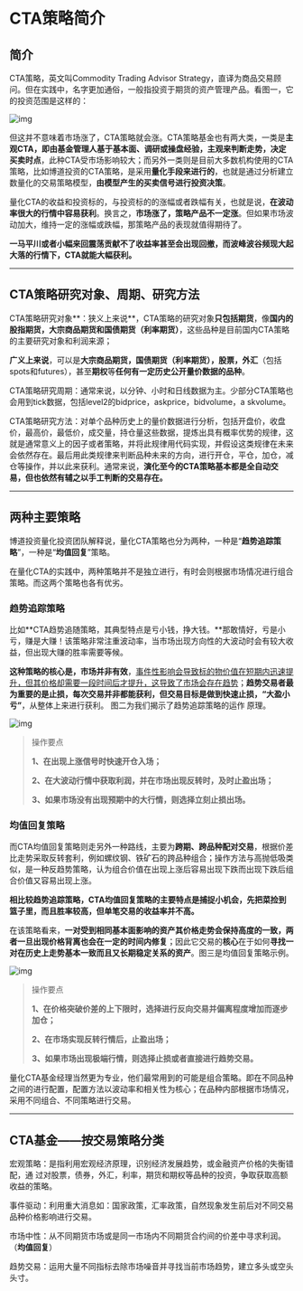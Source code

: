 # CTA策略简介

## 简介

CTA策略，英文叫Commodity Trading Advisor Strategy，直译为商品交易顾问。但在实践中，名字更加通俗，一般指投资于期货的资产管理产品。看图一，它的投资范围是这样的：

![img](http://img.mp.itc.cn/upload/20161111/704793fd6c8b403790d2fdfd3b30a5d6.png)

但这并不意味着市场涨了，CTA策略就会涨。CTA策略基金也有两大类，一类是**主观CTA，即由基金管理人基于基本面、调研或操盘经验，主观来判断走势，决定买卖时点**，此种CTA受市场影响较大；而另外一类则是目前大多数机构使用的CTA策略，比如博道投资的CTA策略，是采用**量化手段来进行的**，也就是通过分析建立数量化的交易策略模型，**由模型产生的买卖信号进行投资决策**。

量化CTA的收益和投资标的，与投资标的的涨幅或者跌幅有关，也就是说，**在波动率很大的行情中容易获利**。换言之，**市场涨了，策略产品不一定涨**。但如果市场波动加大，维持一定的涨幅或跌幅，那策略产品的表现就值得期待了。

**一马平川或者小幅来回震荡贡献不了收益率甚至会出现回撤，而波峰波谷频现大起大落的行情下，CTA就能大幅获利。**

------

## CTA策略研究对象、周期、研究方法

CTA策略研究对象**：狭义上来说**，CTA策略的研究对象**只包括期货**，像**国内的股指期货，大宗商品期货和国债期货（利率期货）**，这些品种是目前国内CTA策略的主要研究对象和利润来源；

**广义上来说**，可以是**大宗商品期货，国债期货（利率期货），股票，外汇**（包括spots和futures），甚至**期权**等**任何有一定历史公开量价数据的品种**。

CTA策略研究周期：通常来说，以分钟、小时和日线数据为主。少部分CTA策略也会用到tick数据，包括level2的bidprice，askprice，bidvolume，a skvolume。

CTA策略研究方法：对单个品种历史上的量价数据进行分析，包括开盘价，收盘价，最高价，最低价，成交量，持仓量这些数据，提炼出具有概率优势的规律，这就是通常意义上的因子或者策略，并将此规律用代码实现，并假设这类规律在未来会依然存在。最后用此类规律来判断品种未来的方向，进行开仓，平仓，加仓，减仓等操作，并以此来获利。通常来说，**演化至今的CTA策略基本都是全自动交易，但也依然有辅之以手工判断的交易存在。**

------

## 两种主要策略

博道投资量化投资团队解释说，量化CTA策略也分为两种，一种是“**趋势追踪策略**”，一种是“**均值回复**”策略。

在量化CTA的实践中，两种策略并不是独立进行，有时会则根据市场情况进行组合策略。而这两个策略也各有优劣。

### 趋势追踪策略

比如**CTA趋势追随策略，其典型特点是亏小钱，挣大钱。**那敢情好，亏是小亏，赚是大赚！该策略非常注重波动率，当市场出现方向性的大波动时会有较大收益，但出现大赚的胜率需要等候。

**这种策略的核心是，市场并非有效**，<u>事件性影响会导致标的物价值在短期内迅速提升，但其价格却需要一段时间后才提升，这导致了市场会存在趋势</u>；**趋势交易者最为重要的是止损，每次交易并非都能获利，但交易目标是做到快速止损，“大盈小亏”**，从整体上来进行获利。 图二为我们揭示了趋势追踪策略的运作 原理。

![img](http://img.mp.itc.cn/upload/20161111/c523a28d9b4243bb99d65326a10209fa_th.png)

> 操作要点
>
> **1、在出现上涨信号时快速开仓入场；**
>
> **2、在大波动行情中获取利润，并在市场出现反转时，及时止盈出场；**
>
> **3、如果市场没有出现预期中的大行情，则选择立刻止损出场。**

### 均值回复策略

而CTA均值回复策略则走另外一种路线，主要为**跨期、跨品种配对交易**，根据价差比走势采取反转套利，例如螺纹钢、铁矿石的跨品种组合；操作方法与高抛低吸类似，是一种反趋势策略，认为组合价值在出现上涨后容易出现下跌而出现下跌后组合价值又容易出现上涨。

**相比较趋势追踪策略，CTA均值回复策略的主要特点是捕捉小机会，先把菜捡到篮子里，而且胜率较高，但单笔交易的收益率并不高。**

在该策略看来，**一对受到相同基本面影响的资产其价格走势会保持高度的一致，两者一旦出现价格背离也会在一定的时间内修复**；因此它交易的**核心**在于如何**寻找一对在历史上走势基本一致而且又长期稳定关系的资产**。图三是均值回复策略示例。

![img](http://img.mp.itc.cn/upload/20161111/9892054ba5e641f891ddf2971735be60_th.png)

> 操作要点
>
> **1、在价格突破价差的上下限时，选择进行反向交易并偏离程度增加而逐步加仓；**
>
> **2、在市场实现反转行情后，止盈出场；**
>
> **3、如果市场出现极端行情，则选择止损或者直接进行趋势交易。**

量化CTA基金经理当然更为专业，他们最常用到的可能是组合策略。即在不同品种之间的进行配置，配置方法以波动率和相关性为核心；在品种内部根据市场情况，采用不同组合、不同策略进行交易。



------

## CTA基金——按交易策略分类

宏观策略：是指利用宏观经济原理，识别经济发展趋势，或金融资产价格的失衡错配，通 过对股票，债券，外汇，利率，期货和期权等品种的投资，争取获取高额收益的策略。

事件驱动：利用重大消息如：国家政策，汇率政策，自然现象发生前后对不同交易品种价格影响进行交易。

市场中性：从不同期货市场或是同一市场内不同期货合约间的价差中寻求利润。（**均值回复**）

趋势交易：运用大量不同指标去除市场噪音并寻找当前市场趋势，建立多头或空头头寸。















